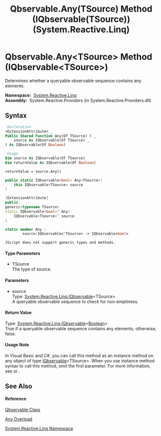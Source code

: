 ﻿---
title: Qbservable.Any(TSource) Method (IQbservable(TSource)) (System.Reactive.Linq)
TOCTitle: Any(TSource) Method (IQbservable(TSource))
ms:assetid: M:System.Reactive.Linq.Qbservable.Any``1(System.Reactive.Linq.IQbservable{``0})
ms:mtpsurl: https://msdn.microsoft.com/en-us/library/Hh229696(v=VS.103)
ms:contentKeyID: 36069367
ms.date: 06/28/2011
mtps_version: v=VS.103
dev_langs:
- vb
- csharp
- c++
- fsharp
- jscript
---

# Qbservable.Any\<TSource\> Method (IQbservable\<TSource\>)

Determines whether a queryable observable sequence contains any elements.

**Namespace:**  [System.Reactive.Linq](hh211929\(v=vs.103\).md)  
**Assembly:**  System.Reactive.Providers (in System.Reactive.Providers.dll)

## Syntax

``` vb
'Declaration
<ExtensionAttribute> _
Public Shared Function Any(Of TSource) ( _
    source As IQbservable(Of TSource) _
) As IQbservable(Of Boolean)
```

``` vb
'Usage
Dim source As IQbservable(Of TSource)
Dim returnValue As IQbservable(Of Boolean)

returnValue = source.Any()
```

``` csharp
public static IQbservable<bool> Any<TSource>(
    this IQbservable<TSource> source
)
```

``` c++
[ExtensionAttribute]
public:
generic<typename TSource>
static IQbservable<bool>^ Any(
    IQbservable<TSource>^ source
)
```

``` fsharp
static member Any : 
        source:IQbservable<'TSource> -> IQbservable<bool> 
```

``` jscript
JScript does not support generic types and methods.
```

#### Type Parameters

  - TSource  
    The type of source.

#### Parameters

  - source  
    Type: [System.Reactive.Linq.IQbservable](hh229328\(v=vs.103\).md)\<TSource\>  
    A queryable observable sequence to check for non-emptiness.  

#### Return Value

Type: [System.Reactive.Linq.IQbservable](hh229328\(v=vs.103\).md)\<[Boolean](https://msdn.microsoft.com/en-us/library/a28wyd50)\>  
True if a queryable observable sequence contains any elements; otherwise, false.  

#### Usage Note

In Visual Basic and C\#, you can call this method as an instance method on any object of type [IQbservable](hh229328\(v=vs.103\).md)\<TSource\>. When you use instance method syntax to call this method, omit the first parameter. For more information, see [](https://msdn.microsoft.com/en-us/library/Bb384936) or [](https://msdn.microsoft.com/en-us/library/Bb383977).

## See Also

#### Reference

[Qbservable Class](hh211693\(v=vs.103\).md)

[Any Overload](hh229365\(v=vs.103\).md)

[System.Reactive.Linq Namespace](hh211929\(v=vs.103\).md)


